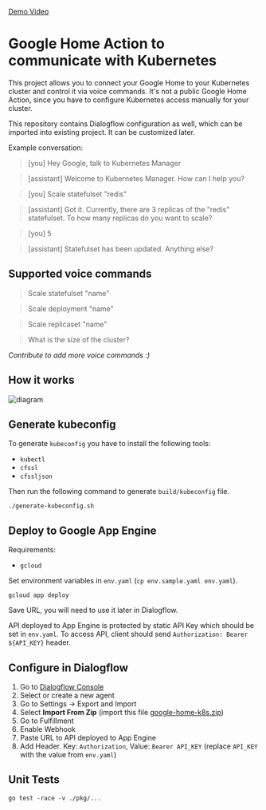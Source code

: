 [Demo Video](https://youtu.be/GJz02DrYWag)

# Google Home Action to communicate with Kubernetes

This project allows you to connect your Google Home to your Kubernetes cluster and control it via voice commands. It's not a public Google Home Action, since you have to configure Kubernetes access manually for your cluster.

This repository contains Dialogflow configuration as well, which can be imported into existing project. It can be customized later.

Example conversation:

> [you] Hey Google, talk to Kubernetes Manager

> [assistant] Welcome to Kubernetes Manager. How can I help you?

> [you] Scale statefulset "redis"

> [assistant] Got it. Currently, there are 3 replicas of the "redis" statefulset. To how many replicas do you want to scale?

> [you] 5

> [assistant] Statefulset has been updated. Anything else?

## Supported voice commands

> Scale statefulset "name"

> Scale deployment "name"

> Scale replicaset "name"

> What is the size of the cluster?

*Contribute to add more voice commands :)*

## How it works

![diagram](https://raw.githubusercontent.com/plutov/packagemain/master/17-google-home-k8s/diagram.png)

## Generate kubeconfig

To generate `kubeconfig` you have to install the following tools:
- `kubectl`
- `cfssl`
- `cfssljson`

Then run the following command to generate `build/kubeconfig` file.

```
./generate-kubeconfig.sh
```

## Deploy to Google App Engine

Requirements:
- `gcloud`

Set environment variables in `env.yaml` (`cp env.sample.yaml env.yaml`).

```
gcloud app deploy
```

Save URL, you will need to use it later in Dialogflow.

API deployed to App Engine is protected by static API Key which should be set in `env.yaml`. To access API, client should send `Authorization: Bearer ${API_KEY}` header.

## Configure in Dialogflow

1. Go to [Dialogflow Console](https://console.dialogflow.com/)
2. Select or create a new agent
3. Go to Settings -> Export and Import
4. Select **Import From Zip** (import this file [google-home-k8s.zip](https://raw.githubusercontent.com/plutov/google-home-k8s/master/google-home-k8s.zip))
5. Go to Fulfillment
6. Enable Webhook
7. Paste URL to API deployed to App Engine
8. Add Header. Key: `Authorization`, Value: `Bearer API_KEY` (replace `API_KEY` with the value from `env.yaml`)

## Unit Tests

```
go test -race -v ./pkg/...
```